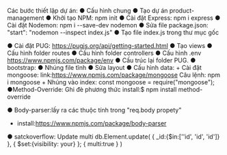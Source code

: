 Các bước thiết lập dự án:
● Cấu hình chung
● Tạo dự án product-management
● Khởi tạo NPM: npm init
● Cài đặt Express: npm i express
● Cài đặt Nodemon: npm i --save-dev nodemon
● Sửa file package.json: "start": "nodemon --inspect index.js"
● Tạo file index.js trong thư mục gốc

● Cài đặt PUG: https://pugjs.org/api/getting-started.html
● Tạo views
● Cấu hình folder routes
● Cấu hình folder controllers
● Cấu hình .env
https://www.npmjs.com/package/env
● Cấu trúc lại folder PUG.
● bootstrap:
● Nhúng file tĩnh
● Sửa layout
● Cấu hình data: + Cài đặt mongoose:
link:https://www.npmjs.com/package/mongoose
Câu lệnh: npm i mongoose + Nhúng vào index: const mongoose = require("mongoose");
●Method-Override: Ghi đè phương thức
install:$ npm install method-override

● Body-parser:lấy ra các thuộc tính trong "req.body propety"

- install:https://www.npmjs.com/package/body-parser

● satckoverflow: Update multi
db.Element.update(
{
\_id:{$in:[''id', 'id', 'id']}
},
{
$set:{visibility: your}
};
{
multi:true
}
)
